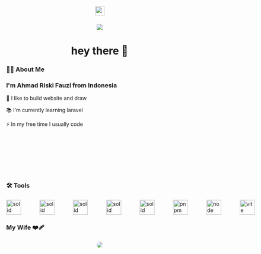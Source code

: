 ###

<div align="center">
  <!--<img src="https://img.shields.io/static/v1?message=LinkedIn&logo=linkedin&label=&color=0077B5&logoColor=white&labelColor=&style=for-the-badge" height="25" alt="linkedin logo"  />-->
  <a href="https://youtube.com/@riski-dev">
  <img src="https://img.shields.io/static/v1?message=Youtube&logo=youtube&label=&color=FF0000&logoColor=white&labelColor=&style=for-the-badge" height="25" alt="youtube logo"  />
  </a>
</div>

###

<div align="center">
  <img src="https://visitor-badge.laobi.icu/badge?page_id=maurodesouza.maurodesouza&"  />
</div>

###

<h1 align="center">hey there 👋</h1>

###

<h3 align="left">👩‍💻  About Me</h3>

###

<div style="margin-bottom: 10em;">
  <h3>I'm Ahmad Riski Fauzi from Indonesia</h3>
  
  <p>🔭 I like to build website and draw</p>
  <p>📚 I'm currently learning laravel</p>
  <p>⚡ In my free time I usually code</p>
</div>

###

<h3 align="left">🛠 Tools</h3>

###


<div align="left" style="
  display: flex;
  gap: 50px;
">
  <img src="https://cdn.jsdelivr.net/gh/devicons/devicon@latest/icons/svelte/svelte-original.svg" height="40" alt="solid logo"/>
  <img src="https://cdn.jsdelivr.net/gh/devicons/devicon@latest/icons/vuejs/vuejs-original.svg" height="40" alt="solid logo"/>
  <img src="https://cdn.jsdelivr.net/gh/devicons/devicon@latest/icons/laravel/laravel-original.svg" height="40" alt="solid logo"/>
  <img src="https://cdn.jsdelivr.net/gh/devicons/devicon@latest/icons/tailwindcss/tailwindcss-original.svg" height="40" alt="solid logo"/>
  <img src="https://cdn.jsdelivr.net/gh/devicons/devicon@latest/icons/alpinejs/alpinejs-original.svg" height="40" alt="solid logo"/>
  <img src="https://cdn.jsdelivr.net/gh/devicons/devicon@latest/icons/pnpm/pnpm-original.svg" height="40" alt="pnpm logo"/>
  <img src="https://cdn.jsdelivr.net/gh/devicons/devicon@latest/icons/nodejs/nodejs-original.svg" height="40" alt="node logo"  />
  <img src="https://cdn.jsdelivr.net/gh/devicons/devicon@latest/icons/vitejs/vitejs-original.svg" height="40" alt="vite logo"/>
</div>


  
          
          

###

<h3 align="left">My Wife ❤‍🩹</h3>

###

<div align="center">
  <img src="https://s3.zerochan.net/240/38/34/3486738.avif" style="border-radius: 2em;"/>
</div>

###
